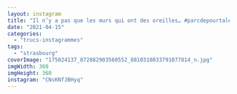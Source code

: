 ```yaml
---
layout: instagram
title: "Il n’y a pas que les murs qui ont des oreilles… #parcdepourtales #strasbourg"
date: "2021-04-15"
categories: 
  - "trucs-instagrammes"
tags: 
  - "strasbourg"
coverImage: "175024137_872882903560552_8810318033791077814_n.jpg"
imgWidth: 360
imgHeight: 360
instagram: "CNsKNfJBHyq"
---
```

